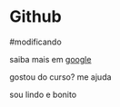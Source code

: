 # Github

#modificando

saiba mais em [google](http://www.google.com)



gostou do curso? me ajuda


sou lindo e bonito
